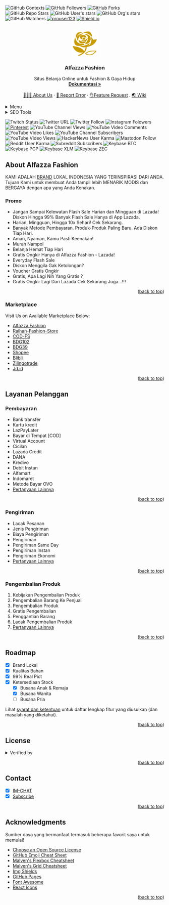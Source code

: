 <div id="top"></div>
<!-- PROJECT SHIELDS -->
<!--
*** I'm using markdown "reference style" links for readability.
*** Reference links are enclosed in brackets [ ] instead of parentheses ( ).
*** See the bottom of this document for the declaration of the reference variables
*** for contributors-url, forks-url, etc. This is an optional, concise syntax you may use.
*** https://www.markdownguide.org/basic-syntax/#reference-style-links
-->

![GitHub Contexts](https://img.shields.io/github/status/contexts/pulls/readloud/readloud.github.io/1?style=social)
![GitHub Followers](https://img.shields.io/github/followers/readloud?label=Follow)
![GitHub Forks](https://img.shields.io/github/forks/readloud/readloud?label=Fork)
![GitHub Repo Stars](https://img.shields.io/github/stars/readloud/readloud?style=social)
![GitHub User's stars](https://img.shields.io/github/stars/readloud?affiliations=OWNER%2CCOLLABORATOR)
![GitHub Org's stars](https://img.shields.io/github/stars/readloud?style=social)
![GitHub Watchers](https://img.shields.io/github/watchers/oneplus-x/phpsploit?label=Watch)
[![prouser123](https://img.shields.io/badge/prouser123.me-misc-green)](https://prouser123.me/misc/mastodon-userid-lookup.html)
[![Shield.io](https://img.shields.io/badge/shield.io-build-orang.svg?style=sociale)](https://shields.io/category/build)

<!-- PROJECT LOGO -->
<br />
<div align="center">
  <a href="https://www.lazada.co.id/alfazza-fashions">
    <img src="/assets/android-chrome-512x512.png" alt="Logo" width="80" height="80">
  </a>
  <h3 align="center">Alfazza Fashion</h3>
  <p align="center">
 Situs Belanja Online untuk Fashion & Gaya Hidup
    <br />
    <a href="https://github.com/othneildrew/Best-README-Template"><strong>Dokumentasi »</strong></a>
    <br />
    <br />
    <a href="#about-alfazza-fashion">👨‍👨‍👧 About Us</a>
    ·
    <a href="#README-Template/issues">📝 Report Error</a>
    ·
    <a href="https://github.com/othneildrew/Best-README-Template/pulls">👌Feature Request</a>
    .
    <a href="https://github.com/alfazzafashion/alfazzafashion.wiki">🌏 Wiki</a>
  </p>
</div>

<!-- TABLE OF CONTENTS -->
<details>
  <summary>Menu</summary>
  <ol>
    <li><a href="https://alfazzafashion.github.io/app">Beranda</a></li>
    <li><a href="#Promo">Promo</a></li>
    <li><a href="#marketplace">Marketplace</a></li>
    <li>Layanan Pelanggan</li>
    <ul>
        <li><a href="#pembayaran">Pembayaran</a></li>
        <li><a href="#pengiriman">Pengiriman</a></li>
        <li><a href="#pengembalian-produk">Pengembalian Produk</a></li>
    </ul>
    <li><a href="#roadmap">Roadmap</a></li>
    <li><a href="#license">License</a></li>
    <li><a href="#contact">Contact</a></li>
    <li><a href="#acknowledgments">Acknowledgments</a></li>
    <li><a href="https://alfazzafashion.github.io/islamdownload.net/">Download File Islami</a></li>
    <li><a href="https://alfazzafashion.github.io/app/snake.html">Small Game PLAY</a></li>
    </ol>
</details>

<details>
<summary>SEO Tools</summary>
      <ul>
        <li><a href="https://alfazzafashion.github.io/small-SEO-tools">Small-SEO</a></li>
        <li><a href="https://github.com/alfazzafashion/AutoVisitor/archive/refs/heads/main.zip">AutoVisitor [Windows]</a></li>
      </ul>
 </details>

![Twitch Status](https://img.shields.io/twitch/status/readloud?style=social)
![Twitter URL](https://img.shields.io/twitter/url?url=https%3A%2F%2Fshields.io?style=social)
![Twitter Follow](https://img.shields.io/twitter/follow/readloud?label=Follow)
![Instagram Folowers](https://img.shields.io/badge/instagram-folowers-orange.svg?style=social)
[![Pinterest](https://img.shields.io/badge/pinterest-pin-red.svg?style=social)](https://shields.io/category/build)
![YouTube Channel Views](https://img.shields.io/youtube/channel/views/UCTFyZAXdImfeTiXcruYgaSQ)
![YouTube Video Comments](https://img.shields.io/youtube/comments/2Ije_681Wok)
![YouTube Video Likes](https://img.shields.io/youtube/likes/2Ije_681Wok)
![YouTube Channel Subscribers](https://img.shields.io/youtube/channel/subscribers/UCTFyZAXdImfeTiXcruYgaSQ)
![YouTube Video Views](https://img.shields.io/youtube/views/2Ije_681Wok)
![HackerNews User Karma](https://img.shields.io/hackernews/user-karma/readloud?style=social)
![Mastodon Follow](https://img.shields.io/mastodon/follow/000013179?domain=https%3A%2F%2Fmastodon.social&style=social)
![Reddit User Karma](https://img.shields.io/badge/reddit/user-karma/industry/readloud?style=social)
![Subreddit Subscribers](https://img.shields.io/badge/reddit/subreddit-subscribers/readloud?style=social)
![Keybase BTC](https://img.shields.io/keybase/btc/readloud?style=social)
![Keybase PGP](https://img.shields.io/keybase/pgp/readloud?style=social)
![Keybase XLM](https://img.shields.io/keybase/xlm/readloud?style=social)
![Keybase ZEC](https://img.shields.io/keybase/zec/readloud?style=social)

<!-- ABOUT THE PROJECT -->
## About Alfazza Fashion
KAMI ADALAH [BRAND](https://lazada.co.id/alfazza-fashions) LOKAL INDONESIA YANG TERINSPIRASI DARI ANDA.
<br />
Tujuan Kami untuk membuat Anda tampil lebih MENARIK MODIS dan BERGAYA dengan apa yang Anda Kenakan.

### Promo

* Jangan Sampai Kelewatan Flash Sale Harian dan Mingguan di Lazada! Diskon Hingga 99% Banyak Flash Sale Hanya di App Lazada. 
* Harian, Mingguan, Hingga 10x Sehari! Cek Sekarang.
* Banyak Metode Pembayaran. Produk-Produk Paling Baru. Ada Diskon Tiap Hari.
* Aman, Nyaman, Kamu Pasti Keenakan!
* Murah Nampol
* Belanja Hemat Tiap Hari
* Gratis Ongkir Hanya di Alfazza Fashion - Lazada!
* Everyday Flash Sale
* Diskon Menggila Gak Ketolongan?
* Voucher Gratis Ongkir
* Gratis, Apa Lagi Nih Yang Gratis ?
* Gratis Ongkir Lagi Dari Lazada Cek Sekarang Juga...!!!
<p align="right">(<a href="#top">back to top</a>)</p>

### Marketplace
Visit Us on Available Marketplace Below:
* [Alfazza Fashion](http://adf.ly/13085395/www.lazada.co.id/alfazza-fashions)
* [Raihan-Fashion-Store](https://www.lazada.co.id/raihan-fashion-store)
* [COD-FS](https://www.lazada.co.id/cod-fashion-store)
* [BDG102](https://www.lazada.co.id/bdg102)
* [BDG39](https://www.lazada.co.id/bdg39)
* [Shopee](https://shopee.co.id/alfazza967)
* [Blibli](https://blibli.app.link/dWoHugic3mb)
* [Zilingotrade](https://zilingotrade.id/id/storefront/SEL8151419184)
* [Jd.id](https://www.jd.id/shop/Alfazza-Fashion_10097428.html)

<p align="right">(<a href="#top">back to top</a>)</p>

<!-- GETTING STARTED -->
## Layanan Pelanggan

### Pembayaran

* Bank transfer
* Kartu kredit
* LazPayLater
* Bayar di Tempat [COD]
* Virtual Account
* Cicilan
* Lazada Credit
* DANA
* Kredivo
* Debit Instan
* Alfamart
* Indomaret
* Metode Bayar OVO
* [Pertanyaan Lainnya](https://www.lazada.co.id/helpcenter/payments/?spm=a2o4j.pdp_revamp.footer_top.2.6d741a900tEKpL)

<p align="right">(<a href="#top">back to top</a>)</p>

<!-- USAGE EXAMPLES -->
### Pengiriman

* Lacak Pesanan
* Jenis Pengiriman
* Biaya Pengiriman
* Pengiriman
* Pengiriman Same Day
* Pengiriman Instan
* Pengiriman Ekonomi
* [Pertanyaan Lainnya](https://www.lazada.co.id/helpcenter/shipping-and-delivery/?spm=a2o4j.helpcenter-topic.footer_top.3.305dddee5k2Nc8)

<p align="right">(<a href="#top">back to top</a>)</p>

<!-- CONTRIBUTING -->
### Pengembalian Produk

1. Kebijakan Pengembalian Produk
2. Pengembalian Barang Ke Penjual
3. Pengembalian Produk
4. Gratis Pengembalian
5. Penggantian Barang
6. Lacak Pengembalian Produk
7. [Pertanyaan Lainnya](https://www.lazada.co.id/helpcenter/returns/?spm=a2o4j.helpcenter-topic.footer_top.5.7c3f40a7dp7XbY#answer-faq-return-ans)

<p align="right">(<a href="#top">back to top</a>)</p>

<!-- ROADMAP -->
## Roadmap

- [x] Brand Lokal
- [x] Kualitas Bahan
- [x] 99% Real Pict
- [x] Ketersediaan Stock
    - [x] Busana Anak & Remaja
    - [x] Busana Wanita
    - [ ] Busana Pria

Lihat [syarat dan ketentuan](https://pages.lazada.co.id/wow/gcp/route/lazada/id/upr_1000345_lazada/channel/id/upr-router/id_upr?spm=a2o4j.pdp_revamp.footer_top.9.b8281a90TRTpnh&hybrid=1&data_prefetch=true&prefetch_replace=1&at_iframe=1&wh_pid=/lazada/channel/id/legal/terms-of-use) untuk daftar lengkap fitur yang diusulkan (dan masalah yang diketahui).

<p align="right">(<a href="#top">back to top</a>)</p>

<!-- LICENSE -->
## License
<details>
<summary>Verified by</summary>
<li>
<ul>  
<li><img src="https://laz-img-cdn.alicdn.com/tfs/TB1lbmoqYr1gK0jSZR0XXbP8XXa-340-200.png" alt="Logo" width="150" height="80"></li>
<li><img src="https://laz-img-cdn.alicdn.com/tfs/TB1jyJMv.H1gK0jSZSyXXXtlpXa-184-120.png" alt="Logo" width="100" height="80"></li>
<li><a href="https://pages.lazada.co.id/wow/i/id/LandingPage/IPR?spm=a2o4j.helpcenter-topic.footer_top.14.4c6d4f41GjV71T">for more information.</a></li>
</ul>
</details>

<p align="right">(<a href="#top">back to top</a>)</p>

<!-- CONTACT -->
## Contact

- [x] [IM-CHAT](https://member.lazada.co.id/user/register?redirect=https%3A%2F%2Fwww.lazada.co.id%2Falfazza-fashions%2F%3Fq%3DAll-Products%26langFlag%3Did%26from%3Dwangpu%26lang%3Did%26pageTypeId%3D2)
- [x] [Subscribe](https://member.lazada.co.id/user/login?redirect=https%3A%2F%2Fwww.lazada.co.id%2Fshop%2Falfazza-fashions)

<p align="right">(<a href="#top">back to top</a>)</p>

<!-- ACKNOWLEDGMENTS -->
## Acknowledgments

Sumber daya yang bermanfaat termasuk beberapa favorit saya untuk memulai!

* [Choose an Open Source License](https://choosealicense.com)
* [GitHub Emoji Cheat Sheet](https://www.webpagefx.com/tools/emoji-cheat-sheet)
* [Malven's Flexbox Cheatsheet](https://flexbox.malven.co/)
* [Malven's Grid Cheatsheet](https://grid.malven.co/)
* [Img Shields](https://shields.io)
* [GitHub Pages](https://pages.github.com)
* [Font Awesome](https://fontawesome.com)
* [React Icons](https://react-icons.github.io/react-icons/search)

<p align="right">(<a href="#top">back to top</a>)</p>
